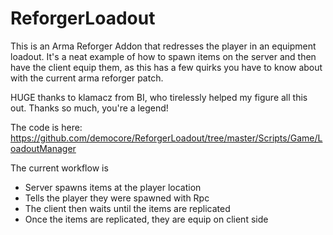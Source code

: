 # ReforgerLoadout

This is an Arma Reforger Addon that redresses the player in an equipment loadout.
It's a neat example of how to spawn items on the server and then have the client equip them, as this has a few quirks you have to know about with the current arma reforger patch.

HUGE thanks to klamacz from BI, who tirelessly helped my figure all this out. Thanks so much, you're a legend!

The code is here:
https://github.com/democore/ReforgerLoadout/tree/master/Scripts/Game/LoadoutManager

The current workflow is

- Server spawns items at the player location
- Tells the player they were spawned with Rpc
- The client then waits until the items are replicated
- Once the items are replicated, they are equip on client side
